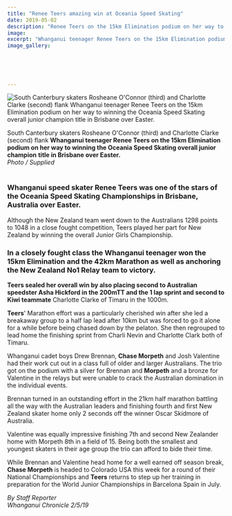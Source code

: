 ```yaml
---
title: "Renee Teers amazing win at Oceania Speed Skating"
date: 2019-05-02
description: "Renee Teers on the 15km Elimination podium on her way to winning the Oceania Speed Skating overall junior champion title"
image: 
excerpt: "Whanganui teenager Renee Teers on the 15km Elimination podium on her way to winning the Oceania Speed Skating overall junior champion title in Brisbane over Easter."
image_gallery:
    
    
    
    
    
---
```


<p><img src="https://www.nzherald.co.nz/resizer/n4CIOWt_g4hyOq7wz-AbCbNBRnw=/620x349/smart/filters:quality(70)/arc-anglerfish-syd-prod-nzme.s3.amazonaws.com/public/QSXODU7LFRCR7BD7P7G3MZVCHA.jpg" alt="South Canterbury skaters Rosheane O'Connor (third) and Charlotte Clarke (second) flank Whanganui teenager Renee Teers on the 15km Elimination podium on her way to winning the Oceania Speed Skating overall junior champion title in Brisbane over Easter." /></p>
<p><span>South Canterbury skaters Rosheane O'Connor (third) and Charlotte Clarke (second) flank <strong>Whanganui teenager Renee Teers on the 15km Elimination podium on her way to winning the Oceania Speed Skating overall junior champion</strong> <strong>title in Brisbane over Easter.</strong></span><br /><em>Photo / Supplied<br /><br /></em></p>
<h3>Whanganui speed skater Renee Teers was one of the stars of the Oceania Speed Skating Championships in Brisbane, Australia over Easter.</h3>
<p>Although the New Zealand team went down to the Australians 1298 points to 1048 in a close fought competition, Teers played her part for New Zealand by winning the overall Junior Girls Championship.</p>
<h3>In a closely fought class the Whanganui teenager won the 15km Elimination and the 42km Marathon as well as anchoring the New Zealand No1 Relay team to victory.</h3>
<p><strong>Teers sealed her overall win by also placing second to Australian speedster Asha Hickford in the 200mTT and the 1 lap sprint and second to Kiwi teammate</strong> Charlotte Clarke of Timaru in the 1000m.</p>
<p><strong>Teers</strong>' Marathon effort was a particularly cherished win after she led a breakaway group to a half lap lead after 10km but was forced to go it alone for a while before being chased down by the pelaton. She then regrouped to lead home the finishing sprint from Charli Nevin and Charlotte Clark both of Timaru.</p>
<p>Whanganui cadet boys Drew Brennan, <strong>Chase Morpeth</strong> and Josh Valentine had their work cut out in a class full of older and larger Australians. The trio got on the podium with a silver for Brennan and <strong>Morpeth</strong> and a bronze for Valentine in the relays but were unable to crack the Australian domination in the individual events.</p>
<p>Brennan turned in an outstanding effort in the 21km half marathon battling all the way with the Australian leaders and finishing fourth and first New Zealand skater home only 2 seconds off the winner Oscar Skidmore of Australia.</p>
<p>Valentine was equally impressive finishing 7th and second New Zealander home with Morpeth 8th in a field of 15. Being both the smallest and youngest skaters in their age group the trio can afford to bide their time.</p>
<p>While Brennan and Valentine head home for a well earned off season break, <strong>Chase Morpeth</strong> is headed to Colorado USA this week for a round of their National Championships and <strong>Teers</strong> returns to step up her training in preparation for the World Junior Championships in Barcelona Spain in July.</p>
<p><em>By Staff Reporter</em><br /><em>Whanganui Chronicle 2/5/19</em></p>

